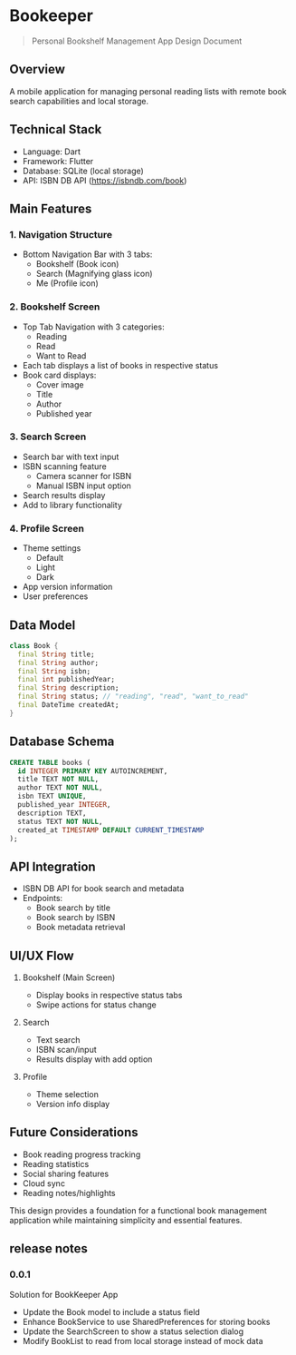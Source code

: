 # Bookeeper

> Personal Bookshelf Management App Design Document

## Overview
A mobile application for managing personal reading lists with remote book search capabilities and local storage.

## Technical Stack
- Language: Dart
- Framework: Flutter
- Database: SQLite (local storage)
- API: ISBN DB API (https://isbndb.com/book)

## Main Features

### 1. Navigation Structure
- Bottom Navigation Bar with 3 tabs:
  - Bookshelf (Book icon)
  - Search (Magnifying glass icon)
  - Me (Profile icon)

### 2. Bookshelf Screen
- Top Tab Navigation with 3 categories:
  - Reading
  - Read
  - Want to Read
- Each tab displays a list of books in respective status
- Book card displays:
  - Cover image
  - Title
  - Author
  - Published year

### 3. Search Screen
- Search bar with text input
- ISBN scanning feature
  - Camera scanner for ISBN
  - Manual ISBN input option
- Search results display
- Add to library functionality

### 4. Profile Screen
- Theme settings
  - Default
  - Light
  - Dark
- App version information
- User preferences

## Data Model

```dart
class Book {
  final String title;
  final String author;
  final String isbn;
  final int publishedYear;
  final String description;
  final String status; // "reading", "read", "want_to_read"
  final DateTime createdAt;
}
```

## Database Schema

```sql
CREATE TABLE books (
  id INTEGER PRIMARY KEY AUTOINCREMENT,
  title TEXT NOT NULL,
  author TEXT NOT NULL,
  isbn TEXT UNIQUE,
  published_year INTEGER,
  description TEXT,
  status TEXT NOT NULL,
  created_at TIMESTAMP DEFAULT CURRENT_TIMESTAMP
);
```

## API Integration
- ISBN DB API for book search and metadata
- Endpoints:
  - Book search by title
  - Book search by ISBN
  - Book metadata retrieval

## UI/UX Flow
1. Bookshelf (Main Screen)
   - Display books in respective status tabs
   - Swipe actions for status change
   
2. Search
   - Text search
   - ISBN scan/input
   - Results display with add option

3. Profile
   - Theme selection
   - Version info display

## Future Considerations
- Book reading progress tracking
- Reading statistics
- Social sharing features
- Cloud sync
- Reading notes/highlights

This design provides a foundation for a functional book management application while maintaining simplicity and essential features.


## release notes

### 0.0.1

Solution for BookKeeper App
- Update the Book model to include a status field
- Enhance BookService to use SharedPreferences for storing books
- Update the SearchScreen to show a status selection dialog
- Modify BookList to read from local storage instead of mock data
